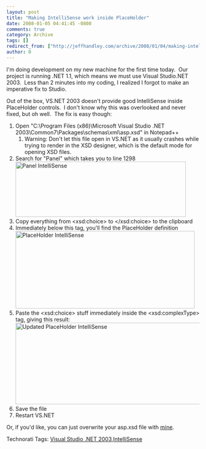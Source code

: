 ```yaml
---
layout: post
title: "Making IntelliSense work inside PlaceHolder"
date: 2008-01-05 04:41:45 -0800
comments: true
category: Archive
tags: []
redirect_from: ["http://jeffhandley.com/archive/2008/01/04/making-intellisense-work-inside-placeholder.aspx"].aspx
author: 0
---
```

<!-- more -->
<p>I'm doing development on my new machine for the first time today.  Our project is running .NET 1.1, which means we must use Visual Studio.NET 2003.  Less than 2 minutes into my coding, I realized I forgot to make an imperative fix to Studio.</p>  <p>Out of the box, VS.NET 2003 doesn't provide good IntelliSense inside PlaceHolder controls.  I don't know why this was overlooked and never fixed, but oh well.  The fix is easy though:</p>  <ol>   <li>Open "C:\Program Files (x86)\Microsoft Visual Studio .NET 2003\Common7\Packages\schemas\xml\asp.xsd" in Notepad++      <ol>       <li>Warning: Don't let this file open in VS.NET as it usually crashes while trying to render in the XSD designer, which is the default mode for opening XSD files. </li>     </ol>   </li>    <li>Search for "Panel" which takes you to line 1298      <br /><img style="border-top-width: 0px; border-left-width: 0px; border-bottom-width: 0px; border-right-width: 0px" height="144" alt="Panel IntelliSense" src="http://blog.jeffhandley.com/Images/PostImages/MakingIntelliSenseworkinsidePlaceHolder_122F4/image.png" width="444" border="0" /> </li>    <li>Copy everything from &lt;xsd:choice&gt; to &lt;/xsd:choice&gt; to the clipboard </li>    <li>Immediately below this tag, you'll find the PlaceHolder definition      <br /><img style="border-top-width: 0px; border-left-width: 0px; border-bottom-width: 0px; border-right-width: 0px" height="202" alt="PlaceHolder IntelliSense" src="http://blog.jeffhandley.com/Images/PostImages/MakingIntelliSenseworkinsidePlaceHolder_122F4/image_3.png" width="467" border="0" />   </li>    <li>Paste the &lt;xsd:choice&gt; stuff immediately inside the &lt;xsd:complexType&gt; tag, giving this result:      <br /><img style="border-right: 0px; border-top: 0px; border-left: 0px; border-bottom: 0px" height="213" alt="Updated PlaceHolder IntelliSense" src="http://blog.jeffhandley.com/Images/PostImages/MakingIntelliSenseworkinsidePlaceHolder_122F4/image_5.png" width="494" border="0" /> </li>    <li>Save the file </li>    <li>Restart VS.NET </li> </ol>  <p>Or, if you'd like, you can just overwrite your asp.xsd file with <a title="My updated asp.xsd file" href="http://blog.JeffHandley.com/Files/asp.xsd" rel="enclosure">mine</a>.</p>  <div class="wlWriterSmartContent" id="scid:0767317B-992E-4b12-91E0-4F059A8CECA8:26d6b8e7-8554-4d83-91a8-6f9ff610050d" style="padding-right: 0px; display: inline; padding-left: 0px; padding-bottom: 0px; margin: 0px; padding-top: 0px">Technorati Tags: <a href="http://technorati.com/tags/Visual%20Studio%20.NET%202003" rel="tag">Visual Studio .NET 2003</a>,<a href="http://technorati.com/tags/IntelliSense" rel="tag">IntelliSense</a></div>

